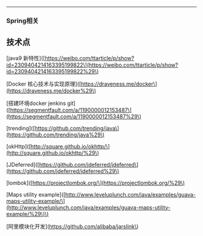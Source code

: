 
---

### Spring相关

## 技术点

\[java9 新特性\]\([https://weibo.com/ttarticle/p/show?id=2309404214163395199822\](https://weibo.com/ttarticle/p/show?id=2309404214163395199822%29\)

\[Docker 核心技术与实现原理\]\([https://draveness.me/docker\](https://draveness.me/docker%29\)

\[搭建环境docker jenkins git\]\([https://segmentfault.com/a/1190000012153487\](https://segmentfault.com/a/1190000012153487%29\)

\[trending\]\([https://github.com/trending/java\](https://github.com/trending/java%29\)

\[okHttp\]\([http://square.github.io/okhttp/\](http://square.github.io/okhttp/%29\)

\[JDeferred\]\([https://github.com/jdeferred/jdeferred\](https://github.com/jdeferred/jdeferred%29\)

\[lombok\]\([https://projectlombok.org/\](https://projectlombok.org/%29\)

\[Maps utility example\]\([http://www.leveluplunch.com/java/examples/guava-maps-utility-example/\](http://www.leveluplunch.com/java/examples/guava-maps-utility-example/%29\)\)

\[阿里模块化开发\]\(https://github.com/alibaba/jarslink\)

